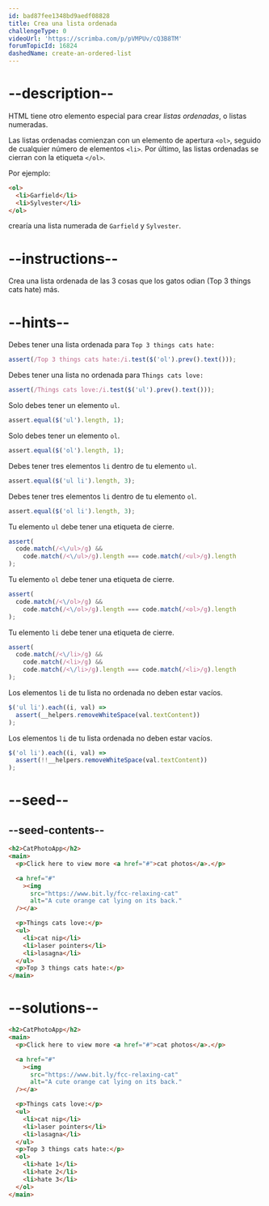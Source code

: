 ```yaml
---
id: bad87fee1348bd9aedf08828
title: Crea una lista ordenada
challengeType: 0
videoUrl: 'https://scrimba.com/p/pVMPUv/cQ3B8TM'
forumTopicId: 16824
dashedName: create-an-ordered-list
---
```


# --description--

HTML tiene otro elemento especial para crear <dfn>listas ordenadas</dfn>, o listas numeradas.

Las listas ordenadas comienzan con un elemento de apertura `<ol>`, seguido de cualquier número de elementos `<li>`. Por último, las listas ordenadas se cierran con la etiqueta `</ol>`.

Por ejemplo:

```html
<ol>
  <li>Garfield</li>
  <li>Sylvester</li>
</ol>
```

crearía una lista numerada de `Garfield` y `Sylvester`.

# --instructions--

Crea una lista ordenada de las 3 cosas que los gatos odian (Top 3 things cats hate) más.

# --hints--

Debes tener una lista ordenada para `Top 3 things cats hate:`

```js
assert(/Top 3 things cats hate:/i.test($('ol').prev().text()));
```

Debes tener una lista no ordenada para `Things cats love:`

```js
assert(/Things cats love:/i.test($('ul').prev().text()));
```

Solo debes tener un elemento `ul`.

```js
assert.equal($('ul').length, 1);
```

Solo debes tener un elemento `ol`.

```js
assert.equal($('ol').length, 1);
```

Debes tener tres elementos `li` dentro de tu elemento `ul`.

```js
assert.equal($('ul li').length, 3);
```

Debes tener tres elementos `li` dentro de tu elemento `ol`.

```js
assert.equal($('ol li').length, 3);
```

Tu elemento `ul` debe tener una etiqueta de cierre.

```js
assert(
  code.match(/<\/ul>/g) &&
    code.match(/<\/ul>/g).length === code.match(/<ul>/g).length
);
```

Tu elemento `ol` debe tener una etiqueta de cierre.

```js
assert(
  code.match(/<\/ol>/g) &&
    code.match(/<\/ol>/g).length === code.match(/<ol>/g).length
);
```

Tu elemento `li` debe tener una etiqueta de cierre.

```js
assert(
  code.match(/<\/li>/g) &&
    code.match(/<li>/g) &&
    code.match(/<\/li>/g).length === code.match(/<li>/g).length
);
```

Los elementos `li` de tu lista no ordenada no deben estar vacíos.

```js
$('ul li').each((i, val) =>
  assert(__helpers.removeWhiteSpace(val.textContent))
);
```

Los elementos `li` de tu lista ordenada no deben estar vacíos.

```js
$('ol li').each((i, val) =>
  assert(!!__helpers.removeWhiteSpace(val.textContent))
);
```

# --seed--

## --seed-contents--

```html
<h2>CatPhotoApp</h2>
<main>
  <p>Click here to view more <a href="#">cat photos</a>.</p>

  <a href="#"
    ><img
      src="https://www.bit.ly/fcc-relaxing-cat"
      alt="A cute orange cat lying on its back."
  /></a>

  <p>Things cats love:</p>
  <ul>
    <li>cat nip</li>
    <li>laser pointers</li>
    <li>lasagna</li>
  </ul>
  <p>Top 3 things cats hate:</p>
</main>
```

# --solutions--

```html
<h2>CatPhotoApp</h2>
<main>
  <p>Click here to view more <a href="#">cat photos</a>.</p>

  <a href="#"
    ><img
      src="https://www.bit.ly/fcc-relaxing-cat"
      alt="A cute orange cat lying on its back."
  /></a>

  <p>Things cats love:</p>
  <ul>
    <li>cat nip</li>
    <li>laser pointers</li>
    <li>lasagna</li>
  </ul>
  <p>Top 3 things cats hate:</p>
  <ol>
    <li>hate 1</li>
    <li>hate 2</li>
    <li>hate 3</li>
  </ol>
</main>
```
